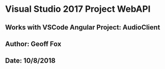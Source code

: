 # Visual Studio 2017 Project WebAPI
## Works with VSCode Angular Project: AudioClient

## Author: Geoff Fox
## Date: 10/8/2018
